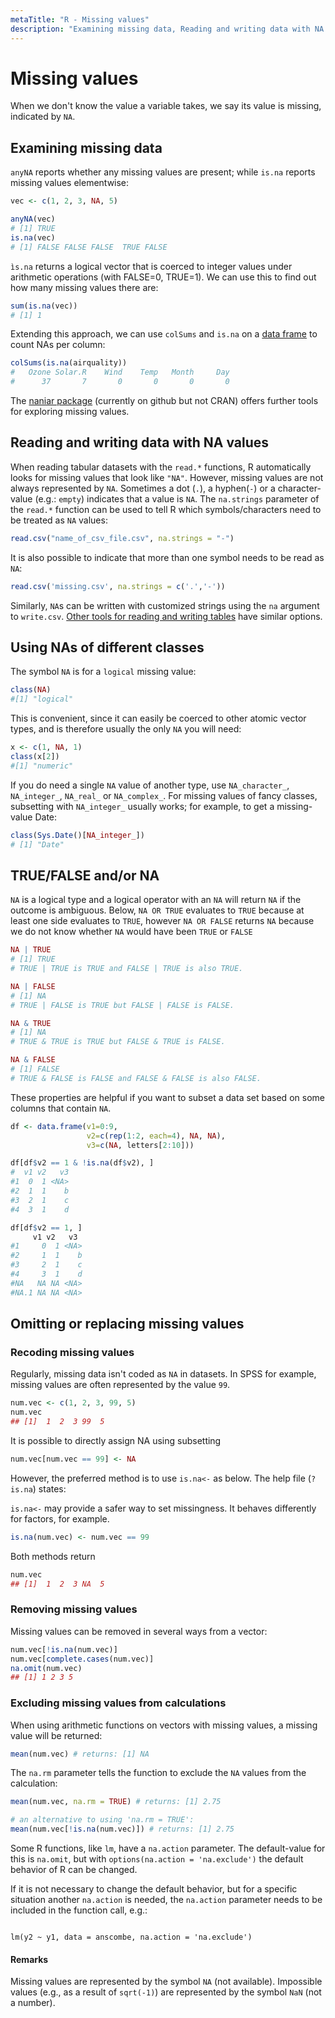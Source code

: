 ```yaml
---
metaTitle: "R - Missing values"
description: "Examining missing data, Reading and writing data with NA values, Using NAs of different classes, TRUE/FALSE and/or NA, Omitting or replacing missing values"
---
```


# Missing values


When we don't know the value a variable takes, we say its value is missing, indicated by `NA`.



## Examining missing data


`anyNA` reports whether any missing values are present; while `is.na` reports missing values elementwise:

```r
vec <- c(1, 2, 3, NA, 5)

anyNA(vec)
# [1] TRUE
is.na(vec)
# [1] FALSE FALSE FALSE  TRUE FALSE

```

`ìs.na` returns a logical vector that is coerced to integer values under arithmetic operations (with FALSE=0, TRUE=1). We can use this to find out how many missing values there are:

```r
sum(is.na(vec))
# [1] 1

```

Extending this approach, we can use `colSums` and `is.na` on a [data frame](http://stackoverflow.com/documentation/r/438) to count NAs per column:

```r
colSums(is.na(airquality))
#   Ozone Solar.R    Wind    Temp   Month     Day 
#      37       7       0       0       0       0 

```

The [naniar package](https://github.com/njtierney/naniar) (currently on github but not CRAN) offers further tools for exploring missing values.



## Reading and writing data with NA values


When reading tabular datasets with the `read.*` functions, R automatically looks for missing values that look like `"NA"`. However, missing values are not always represented by `NA`. Sometimes a dot (`.`), a hyphen(`-`) or a character-value (e.g.: `empty`) indicates that a value is `NA`. The `na.strings` parameter of the `read.*` function can be used to tell R which symbols/characters need to be treated as `NA` values:

```r
read.csv("name_of_csv_file.csv", na.strings = "-")

```

It is also possible to indicate that more than one symbol needs to be read as `NA`:

```r
read.csv('missing.csv', na.strings = c('.','-'))

```

Similarly, `NA`s can be written with customized strings using the `na` argument to `write.csv`. [Other tools for reading and writing tables](http://stackoverflow.com/documentation/r/5543/input-and-output/19700/reading-and-writing-data-frames#t=201702071913296746359) have similar options.



## Using NAs of different classes


The symbol `NA` is for a `logical` missing value:

```r
class(NA)
#[1] "logical"

```

This is convenient, since it can easily be coerced to other atomic vector types, and is therefore usually the only `NA` you will need:

```r
x <- c(1, NA, 1)
class(x[2])
#[1] "numeric"

```

If you do need a single `NA` value of another type, use `NA_character_`, `NA_integer_`, `NA_real_` or `NA_complex_`. For missing values of fancy classes, subsetting with `NA_integer_` usually works; for example, to get a missing-value Date:

```r
class(Sys.Date()[NA_integer_])
# [1] "Date"

```



## TRUE/FALSE and/or NA


`NA` is a logical type and a logical operator with an `NA` will return `NA` if the outcome is ambiguous. Below, `NA OR TRUE` evaluates to `TRUE` because at least one side evaluates to `TRUE`, however `NA OR FALSE` returns `NA` because we do not know whether `NA` would have been `TRUE` or `FALSE`

```r
NA | TRUE
# [1] TRUE  
# TRUE | TRUE is TRUE and FALSE | TRUE is also TRUE.

NA | FALSE
# [1] NA  
# TRUE | FALSE is TRUE but FALSE | FALSE is FALSE.

NA & TRUE
# [1] NA  
# TRUE & TRUE is TRUE but FALSE & TRUE is FALSE.

NA & FALSE
# [1] FALSE
# TRUE & FALSE is FALSE and FALSE & FALSE is also FALSE.

```

These properties are helpful if you want to subset a data set based on some columns that contain `NA`.

```r
df <- data.frame(v1=0:9, 
                 v2=c(rep(1:2, each=4), NA, NA), 
                 v3=c(NA, letters[2:10]))

df[df$v2 == 1 & !is.na(df$v2), ]
#  v1 v2   v3
#1  0  1 <NA>
#2  1  1    b
#3  2  1    c
#4  3  1    d

df[df$v2 == 1, ]
     v1 v2   v3
#1     0  1 <NA>
#2     1  1    b
#3     2  1    c
#4     3  1    d
#NA   NA NA <NA>
#NA.1 NA NA <NA>

```



## Omitting or replacing missing values


### Recoding missing values

Regularly, missing data isn't coded as `NA` in datasets. In SPSS for example, missing values are often represented by the value `99`.

```r
num.vec <- c(1, 2, 3, 99, 5)
num.vec
## [1]  1  2  3 99  5

```

It is possible to directly assign NA using subsetting

```r
num.vec[num.vec == 99] <- NA

```

However, the  preferred method is to use `is.na<-` as below. The help file (`?is.na`) states:

> 
`is.na<-` may provide a safer way to set missingness. It behaves differently for factors, for example.


```r
is.na(num.vec) <- num.vec == 99

```

Both methods return

```r
num.vec
## [1]  1  2  3 NA  5

```

### Removing missing values

Missing values can be removed in several ways from a vector:

```r
num.vec[!is.na(num.vec)]
num.vec[complete.cases(num.vec)]
na.omit(num.vec)
## [1] 1 2 3 5

```

### Excluding missing values from calculations

When using arithmetic functions on vectors with missing values, a missing value will be returned:

```r
mean(num.vec) # returns: [1] NA

```

The `na.rm` parameter tells the function to exclude the `NA` values from the calculation:

```r
mean(num.vec, na.rm = TRUE) # returns: [1] 2.75

# an alternative to using 'na.rm = TRUE':
mean(num.vec[!is.na(num.vec)]) # returns: [1] 2.75

```

Some R functions, like `lm`, have a `na.action` parameter. The default-value for this is `na.omit`, but with `options(na.action = 'na.exclude')` the default behavior of R can be changed.

If it is not necessary to change the default behavior, but for a specific situation another `na.action` is needed, the `na.action` parameter needs to be included in the function call, e.g.:

```

lm(y2 ~ y1, data = anscombe, na.action = 'na.exclude')

```



#### Remarks


Missing values are represented by the symbol `NA` (not available). Impossible values (e.g., as a result of `sqrt(-1)`) are represented by the symbol `NaN` (not a number).


